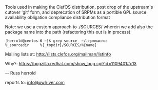 Tools used in making the ClefOS distribution, post drop of
the upstream's cutover 'git' form, and deprecation of SRPMs 
as a portible GPL source availability obligation compliance 
distribution format

Note: we use a custom approach to ./SOURCES/ wherein we add also
the package name into the path (refactoring this out is in process):

    [herrold@centos-6 ~]$ grep source  ~/.rpmmacros
    %_sourcedir     %{_topdir}/SOURCES/%{name}

Mailing lists at:
    http://lists.clefos.org/mailman/listinfo

Why?:
    https://bugzilla.redhat.com/show_bug.cgi?id=1109401#c13

-- Russ herrold

reports to: info@owlriver.com

